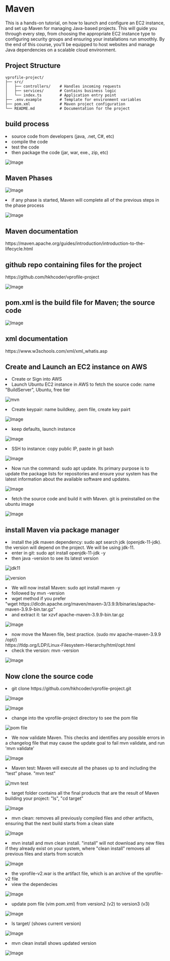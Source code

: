 # Maven

This is a hands-on tutorial, on how to launch and configure an EC2 instance, and set up Maven for managing Java-based projects. This will guide you through every step, from choosing the appropriate EC2 instance type to configuring security groups and ensuring your installations run smoothly. By the end of this course, you'll be equipped to host websites and manage Java dependencies on a scalable cloud environment. 

<h2>Project Structure</h2>

```
vprofile-project/
├── src/
│   ├── controllers/    # Handles incoming requests
│   ├── services/       # Contains business logic
│   └── index.ts        # Application entry point
├── .env.example        # Template for environment variables
├── pom.xml             # Maven project configuration
└── README.md           # Documentation for the project
```
<h2>build process</h2>
<li>source code from developers (java, .net, C#, etc)</li>
<li>compile the code </li>
<li>test the code</li>
<li>then package the code (jar, war, exe., zip, etc)</li>

![Image](https://github.com/user-attachments/assets/18edda04-8798-4ed7-82d2-566cc6ba9ab2)
<h2>Maven Phases</h2>

![Image](https://github.com/user-attachments/assets/0faab9cc-447c-4f09-8900-46911191d885)

<li>if any phase is started, Maven will complete all of the previous steps in the phase process</li>

![Image](https://github.com/user-attachments/assets/c32c9387-5a5a-492a-97ed-91a6f5b61e1c)
<h2>Maven documentation</h2>
https://maven.apache.org/guides/introduction/introduction-to-the-lifecycle.html
<h2>github repo containing files for the project</h2>
https://github.com/hkhcoder/vprofile-project

![Image](https://github.com/user-attachments/assets/7af74f0c-8ec1-4cc9-9926-44da92c7ea73)
<h2>pom.xml is the build file for Maven; the source code</h2>

![Image](https://github.com/user-attachments/assets/044dc779-25e1-4fd8-a977-b541843f25c0)
<h2>xml documentation </h2>
https://www.w3schools.com/xml/xml_whatis.asp

<h2>Create and Launch an EC2 instance on AWS</h2>
<li>Create or Sign into AWS</li>
<li>Launch Ubuntu EC2 instance in AWS to fetch the source code: name "BuildServer", Ubuntu, free tier</li>

![mvn](https://github.com/user-attachments/assets/5b02b28b-53b8-4598-b1f1-4171ca5d8ffb)

<li>Create keypair: name buildkey, .pem file, create key pairt</li>

![Image](https://github.com/user-attachments/assets/b1cf9bcb-9f9b-4250-84cd-e13a3f4d9dbc)
<li>keep defaults, launch instance</li>

![Image](https://github.com/user-attachments/assets/1372721a-ac04-4457-8eed-2b8e50946f33)

<li>SSH to instance: copy public IP, paste in git bash</li>

![Image](https://github.com/user-attachments/assets/de871031-b21d-4975-8f98-6e0520b705aa)

<li>Now run the command: sudo apt update. Its primary purpose is to update the package lists for repositories and ensure your system has the latest information about the available software and updates.</li>

![Image](https://github.com/user-attachments/assets/79afa925-a595-4178-999e-b46b37c85bc9)

<li>fetch the source code and build it with Maven. git is preinstalled on the ubuntu image</li>

![Image](https://github.com/user-attachments/assets/f8bab3ae-89ae-462a-a2cf-779a383bf9b0)
<h2>install Maven via package manager</h2>
<li>install the jdk maven dependency: sudo apt search jdk (openjdk-11-jdk). the version will depend on the project. We will be using jdk-11. 
<li>enter in git: sudo apt install openjdk-11-jdk -y</li>
<li>then java -version to see its latest version</li>

![jdk11](https://github.com/user-attachments/assets/1da8119b-52fd-44f4-bd3c-698e0c1c686d)

![version](https://github.com/user-attachments/assets/5817c09b-2c05-478a-bbff-43264f09c639)

<li>We will now install Maven: sudo apt install maven -y</li>
<li>followed by mvn -version</li>
<li>wget method if you prefer</li>
"wget https://dlcdn.apache.org/maven/maven-3/3.9.9/binaries/apache-maven-3.9.9-bin.tar.gz"
<li>and extract it: tar xzvf apache-maven-3.9.9-bin.tar.gz</li>

![Image](https://github.com/user-attachments/assets/61158afd-7c33-4ee3-9841-7fd2cb28121a)

<li>now move the Maven file, best practice. (sudo mv apache-maven-3.9.9 /opt/)</li>
https://tldp.org/LDP/Linux-Filesystem-Hierarchy/html/opt.html
<li>check the version: mvn -version</li>

![Image](https://github.com/user-attachments/assets/c3c634ee-e29b-4317-bfe0-cd91c80ed341)

<h2>Now clone the source code</h2>
<li>git clone https://github.com/hkhcoder/vprofile-project.git</li>

![Image](https://github.com/user-attachments/assets/45ef71ea-1e7e-4912-80d4-27b4e66fc591)

![Image](https://github.com/user-attachments/assets/e204a1b8-8a50-42bd-acd9-a6c861cb504a)


<li>change into the vprofile-project directory to see the pom file</li>

![pom file](https://github.com/user-attachments/assets/2e057b53-ade2-4e18-bfe7-bfad98a926fe)

<li>We now validate Maven. This checks and identifies any possible errors in a changelog file that may cause the update goal to fail mvn validate, and run 'mvn validate'</li>

![Image](https://github.com/user-attachments/assets/dd2874df-8051-4461-93b3-8cc7ca07eac6)
<li>Maven test: Maven will execute all the phases up to and including the “test” phase. "mvn test"</li>

![mvn test](https://github.com/user-attachments/assets/c89ff291-82d9-4069-8839-48e56ed6da38)

<li>target folder contains all the final products that are the result of Maven building your project: "ls", "cd target" </li>

![Image](https://github.com/user-attachments/assets/dd401d52-021a-4f8e-867e-094aa1e9bcdb)
<li>mvn clean: removes all previously compiled files and other artifacts, ensuring that the next build starts from a clean slate</li>

![Image](https://github.com/user-attachments/assets/40c58025-d903-4afb-8e49-8f7141b9800d)
<li>mvn install and mvn clean install. "install" will not download any new files if they already exist on your system, where "clean install" removes all previous files and starts from scratch</li>

![Image](https://github.com/user-attachments/assets/ac730156-8caf-43eb-92dc-4e4aec49b056)
<li>the vprofile-v2.war is the artifact file, which is an archive of the vprofile-v2 file</li>
<li>view the dependecies</li>

![Image](https://github.com/user-attachments/assets/926ea1eb-7208-47c1-9843-02721b86471a)
<li>update pom file (vim pom.xml) from version2 (v2) to version3 (v3)</li>

![Image](https://github.com/user-attachments/assets/2906a06a-4065-4af1-9f78-d0c6f06ac074)
<li>ls target/ (shows current version) </li>

![Image](https://github.com/user-attachments/assets/37742a16-8033-464d-b5f0-0226a75e6c4a)
<li>mvn clean install shows updated version </li>

![Image](https://github.com/user-attachments/assets/71889d6e-8c4a-4de1-8b57-6a55ad5ddb58)
